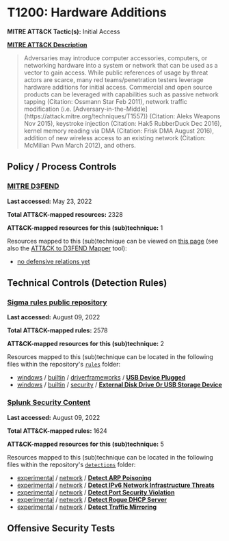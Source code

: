 # T1200: Hardware Additions
**MITRE ATT&CK Tactic(s):** Initial Access

**[MITRE ATT&CK Description](https://attack.mitre.org/techniques/T1200)**
<blockquote>Adversaries may introduce computer accessories, computers, or networking hardware into a system or network that can be used as a vector to gain access. While public references of usage by threat actors are scarce, many red teams/penetration testers leverage hardware additions for initial access. Commercial and open source products can be leveraged with capabilities such as passive network tapping (Citation: Ossmann Star Feb 2011), network traffic modification (i.e. [Adversary-in-the-Middle](https://attack.mitre.org/techniques/T1557)) (Citation: Aleks Weapons Nov 2015), keystroke injection (Citation: Hak5 RubberDuck Dec 2016), kernel memory reading via DMA (Citation: Frisk DMA August 2016), addition of new wireless access to an existing network (Citation: McMillan Pwn March 2012), and others.</blockquote>

## Policy / Process Controls
### [MITRE D3FEND](https://d3fend.mitre.org/)
**Last accessed:** May 23, 2022

**Total ATT&CK-mapped resources:** 2328

**ATT&CK-mapped resources for this (sub)technique:** 1

Resources mapped to this (sub)technique can be viewed on [this page](https://d3fend.mitre.org/) (see also the [ATT&CK to D3FEND Mapper](https://d3fend.mitre.org/tools/attack-mapper) tool):

* [no defensive relations yet](https://d3fend.mitre.org/technique/d3f:nodefensiverelationsyet)

## Technical Controls (Detection Rules)
### [Sigma rules public repository](https://github.com/SigmaHQ/sigma)
**Last accessed:** August 09, 2022

**Total ATT&CK-mapped rules:** 2578

**ATT&CK-mapped resources for this (sub)technique:** 2

Resources mapped to this (sub)technique can be located in the following files within the repository's <code>[rules](https://github.com/SigmaHQ/sigma/tree/master/rules)</code> folder:

* [windows](https://github.com/SigmaHQ/sigma/tree/master/rules/windows/) / [builtin](https://github.com/SigmaHQ/sigma/tree/master/rules/windows/builtin/) / [driverframeworks](https://github.com/SigmaHQ/sigma/tree/master/rules/windows/builtin/driverframeworks/) / **[USB Device Plugged](https://github.com/SigmaHQ/sigma/blob/master/rules/windows/builtin/driverframeworks/win_usb_device_plugged.yml)**
* [windows](https://github.com/SigmaHQ/sigma/tree/master/rules/windows/) / [builtin](https://github.com/SigmaHQ/sigma/tree/master/rules/windows/builtin/) / [security](https://github.com/SigmaHQ/sigma/tree/master/rules/windows/builtin/security/) / **[External Disk Drive Or USB Storage Device](https://github.com/SigmaHQ/sigma/blob/master/rules/windows/builtin/security/win_external_device.yml)**

### [Splunk Security Content](https://github.com/splunk/security_content)
**Last accessed:** August 09, 2022

**Total ATT&CK-mapped rules:** 1624

**ATT&CK-mapped resources for this (sub)technique:** 5

Resources mapped to this (sub)technique can be located in the following files within the repository's <code>[detections](https://github.com/splunk/security_content/tree/develop/detections)</code> folder:

* [experimental](https://github.com/splunk/security_content/tree/develop/detections/experimental/) / [network](https://github.com/splunk/security_content/tree/develop/detections/experimental/network/) / **[Detect ARP Poisoning](https://github.com/splunk/security_content/blob/develop/detections/experimental/network/detect_arp_poisoning.yml)**
* [experimental](https://github.com/splunk/security_content/tree/develop/detections/experimental/) / [network](https://github.com/splunk/security_content/tree/develop/detections/experimental/network/) / **[Detect IPv6 Network Infrastructure Threats](https://github.com/splunk/security_content/blob/develop/detections/experimental/network/detect_ipv6_network_infrastructure_threats.yml)**
* [experimental](https://github.com/splunk/security_content/tree/develop/detections/experimental/) / [network](https://github.com/splunk/security_content/tree/develop/detections/experimental/network/) / **[Detect Port Security Violation](https://github.com/splunk/security_content/blob/develop/detections/experimental/network/detect_port_security_violation.yml)**
* [experimental](https://github.com/splunk/security_content/tree/develop/detections/experimental/) / [network](https://github.com/splunk/security_content/tree/develop/detections/experimental/network/) / **[Detect Rogue DHCP Server](https://github.com/splunk/security_content/blob/develop/detections/experimental/network/detect_rogue_dhcp_server.yml)**
* [experimental](https://github.com/splunk/security_content/tree/develop/detections/experimental/) / [network](https://github.com/splunk/security_content/tree/develop/detections/experimental/network/) / **[Detect Traffic Mirroring](https://github.com/splunk/security_content/blob/develop/detections/experimental/network/detect_traffic_mirroring.yml)**


## Offensive Security Tests
